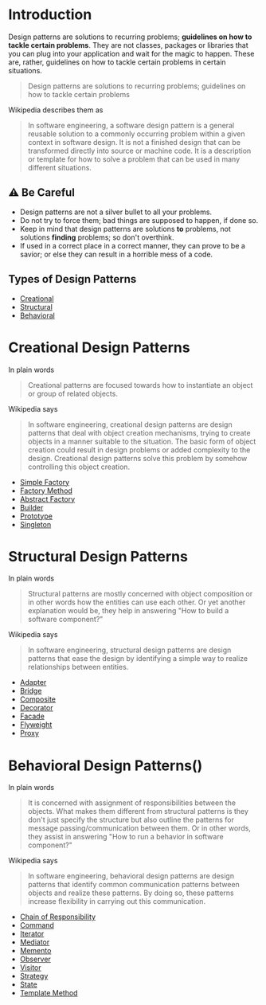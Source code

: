 Introduction
=================

Design patterns are solutions to recurring problems; **guidelines on how to tackle certain problems**. They are not
classes, packages or libraries that you can plug into your application and wait for the magic to happen. These are,
rather, guidelines on how to tackle certain problems in certain situations.

> Design patterns are solutions to recurring problems; guidelines on how to tackle certain problems

Wikipedia describes them as

> In software engineering, a software design pattern is a general reusable solution to a commonly occurring problem within a given context in software design. It is not a finished design that can be transformed directly into source or machine code. It is a description or template for how to solve a problem that can be used in many different situations.

⚠️ Be Careful
-----------------

- Design patterns are not a silver bullet to all your problems.
- Do not try to force them; bad things are supposed to happen, if done so.
- Keep in mind that design patterns are solutions **to** problems, not solutions **finding** problems; so don't
  overthink.
- If used in a correct place in a correct manner, they can prove to be a savior; or else they can result in a horrible
  mess of a code.

Types of Design Patterns
-----------------

* [Creational](https://github.com/sunilsoni/interview-notes/blob/main/design-pattern/creational-design-pattern.md)
* [Structural](https://github.com/sunilsoni/interview-notes/blob/main/design-pattern/structural-design-pattern.md)
* [Behavioral](https://github.com/sunilsoni/interview-notes/blob/main/design-pattern/behavioral-design-pattern.md)

Creational Design Patterns
==========================

In plain words
> Creational patterns are focused towards how to instantiate an object or group of related objects.

Wikipedia says
> In software engineering, creational design patterns are design patterns that deal with object creation mechanisms, trying to create objects in a manner suitable to the situation. The basic form of object creation could result in design problems or added complexity to the design. Creational design patterns solve this problem by somehow controlling this object creation.

* [Simple Factory](#-simple-factory)
* [Factory Method](#-factory-method)
* [Abstract Factory](#-abstract-factory)
* [Builder](#-builder)
* [Prototype](#-prototype)
* [Singleton](#-singleton)


Structural Design Patterns
==========================
In plain words
> Structural patterns are mostly concerned with object composition or in other words how the entities can use each other. Or yet another explanation would be, they help in answering "How to build a software component?"

Wikipedia says
> In software engineering, structural design patterns are design patterns that ease the design by identifying a simple way to realize relationships between entities.

* [Adapter](#-adapter)
* [Bridge](#-bridge)
* [Composite](#-composite)
* [Decorator](#-decorator)
* [Facade](#-facade)
* [Flyweight](#-flyweight)
* [Proxy](#-proxy)

Behavioral Design Patterns()
==========================

In plain words
> It is concerned with assignment of responsibilities between the objects. What makes them different from structural patterns is they don't just specify the structure but also outline the patterns for message passing/communication between them. Or in other words, they assist in answering "How to run a behavior in software component?"

Wikipedia says
> In software engineering, behavioral design patterns are design patterns that identify common communication patterns between objects and realize these patterns. By doing so, these patterns increase flexibility in carrying out this communication.

* [Chain of Responsibility](#-chain-of-responsibility)
* [Command](#-command)
* [Iterator](#-iterator)
* [Mediator](#-mediator)
* [Memento](#-memento)
* [Observer](#-observer)
* [Visitor](#-visitor)
* [Strategy](#-strategy)
* [State](#-state)
* [Template Method](#-template-method)
